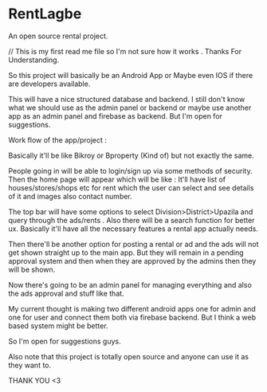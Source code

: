 # RentLagbe

An open source rental project.

// This is my first read me file so I'm not sure how it works . Thanks For Understanding.

So this project will basically be an Android App or Maybe even IOS if there are developers available.

This will have a nice structured database and backend. I still don't know what we should use as the admin panel or backend or
maybe use another app as an admin panel and firebase as backend. But I'm open for suggestions.

Work flow of the app/project : 

Basically it'll be like Bikroy or Bproperty (Kind of) but not exactly the same. 

People going in will be able to login/sign up via some methods of security. Then the home page will appear which will be like :
It'll have list of houses/stores/shops etc for rent which the user can select and see details of it and images also contact number.

The top bar will have some options to select Division>District>Upazila and query through the ads/rents . Also there will be a search
function for better ux. Basically it'll have all the necessary features a rental app actually needs.

Then there'll be another option for posting a rental or ad and the ads will not get shown straight up to the main app. But they will remain 
in a pending approval system and then when they are approved by the admins then they will be shown. 

Now there's going to be an admin panel for managing everything and also the ads approval and stuff like that.

My current thought is making two different android apps one for admin and one for user and connect them both via firebase backend.
But I think a web based system might be better. 

So I'm open for suggestions guys.


Also note that this project is totally open source and anyone can use it as they want to.

THANK YOU <3
